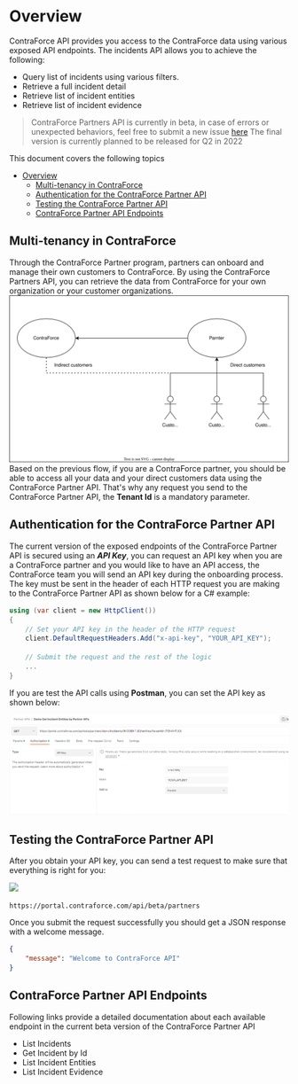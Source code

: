 # Overview
ContraForce API provides you access to the ContraForce data using various exposed API endpoints. 
The incidents API allows you to achieve the following: 
- Query list of incidents using various filters.
- Retrieve a full incident detail 
- Retrieve list of incident entities  
- Retrieve list of incident evidence

> ContraForce Partners API is currently in beta, in case of errors or unexpected behaviors, feel free to submit a new issue [here](https://github.com/ContraForce/contraforce-api/issues/new) 
> The final version is currently planned to be released for Q2 in 2022

This document covers the following topics
- [Overview](#overview)
  - [Multi-tenancy in ContraForce](#multi-tenancy-in-contraforce)
  - [Authentication for the ContraForce Partner API](#authentication-for-the-contraforce-partner-api)
  - [Testing the ContraForce Partner API](#testing-the-contraforce-partner-api)
  - [ContraForce Partner API Endpoints](#contraforce-partner-api-endpoints)

## Multi-tenancy in ContraForce
Through the ContraForce Partner program, partners can onboard and manage their own customers to ContraForce. By using the ContraForce Partners API, you can retrieve the data from ContraForce for your own organization or your customer organizations. 
![ContraForce Multi-Tenancy Diagram](https://raw.githubusercontent.com/ContraForce/contraforce-api/main/Images/Multi-Tenancy%20Flow%20for%20Partners.drawio.svg)
Based on the previous flow, if you are a ContraForce partner, you should be able to access all your data and your direct customers data using the ContraForce Partner API.
That's why any request you send to the ContraForce Partner API, the **Tenant Id** is a mandatory parameter. 

## Authentication for the ContraForce Partner API
The current version of the exposed endpoints of the ContraForce Partner API is secured using an ***API Key***, you can request an API key when you are a ContraForce partner and you would like to have an API access, the ContraForce team you will send an API key during the onboarding process. 
The key must be sent in the header of each HTTP request you are making to the ContraForce Partner API as shown below for a C# example: 
``` C#
using (var client = new HttpClient())
{
	// Set your API key in the header of the HTTP request
	client.DefaultRequestHeaders.Add("x-api-key", "YOUR_API_KEY");
	
	// Submit the request and the rest of the logic
	...
}
```
If you are test the API calls using **Postman**, you can set the API key as shown below: 

![Set API key for the authorization of the HTTP Header](https://github.com/ContraForce/contraforce-api/blob/main/Images/Postman%20screenshot%20for%20authentication.png?raw=true)


## Testing the ContraForce Partner API
After you obtain your API key, you can send a test request to make sure that everything is right for you:

![](https://img.shields.io/badge/HTTP-GET-green)
```
https://portal.contraforce.com/api/beta/partners
```
Once you submit the request successfully you should get a JSON response with a welcome message.
``` JSON
{
	"message": "Welcome to ContraForce API"
}
```

## ContraForce Partner API Endpoints
Following links provide a detailed documentation about each available endpoint in the current beta version of the ContraForce Partner API
- List Incidents 
- Get Incident by Id
- List Incident Entities
- List Incident Evidence
